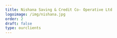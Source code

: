 ```yaml
---
title: Nishana Saving & Credit Co- Operative Ltd
logoimage: /img/nishana.jpg
order: 2
draft: false
type: ourclients
---
```

